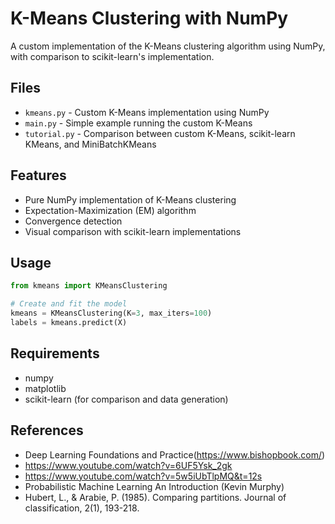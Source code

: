 # K-Means Clustering with NumPy

A custom implementation of the K-Means clustering algorithm using NumPy, with comparison to scikit-learn's implementation.

## Files

- `kmeans.py` - Custom K-Means implementation using NumPy
- `main.py` - Simple example running the custom K-Means
- `tutorial.py` - Comparison between custom K-Means, scikit-learn KMeans, and MiniBatchKMeans

## Features

- Pure NumPy implementation of K-Means clustering
- Expectation-Maximization (EM) algorithm
- Convergence detection
- Visual comparison with scikit-learn implementations

## Usage

```python
from kmeans import KMeansClustering

# Create and fit the model
kmeans = KMeansClustering(K=3, max_iters=100)
labels = kmeans.predict(X)
```

## Requirements

- numpy
- matplotlib
- scikit-learn (for comparison and data generation)

## References
- Deep Learning Foundations and Practice(https://www.bishopbook.com/)
- https://www.youtube.com/watch?v=6UF5Ysk_2gk
- https://www.youtube.com/watch?v=5w5iUbTlpMQ&t=12s
- Probabilistic Machine Learning An Introduction (Kevin Murphy)
- Hubert, L., & Arabie, P. (1985). Comparing partitions. Journal of classification, 2(1), 193-218.
